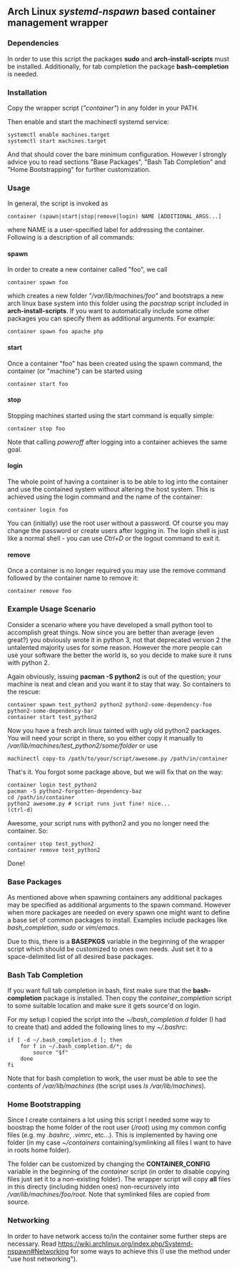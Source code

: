 ## Arch Linux *systemd-nspawn* based container management wrapper

### Dependencies

In order to use this script the packages **sudo** and  **arch-install-scripts** must be installed.
Additionally, for tab completion the package **bash-completion** is needed.

### Installation

Copy the wrapper script (*"container"*) in any folder in your PATH.

Then enable and start the machinectl systemd service:

    systemctl enable machines.target
    systemctl start machines.target

And that should cover the bare minimum configuration. However I strongly advice you to read sections "Base Packages", "Bash Tab Completion" and "Home Bootstrapping" for further customization.

### Usage

In general, the script is invoked as

    container (spawn|start|stop|remove|login) NAME [ADDITIONAL_ARGS...]

where NAME is a user-specified label for addressing the container. Following is a description of all commands:

#### spawn

In order to create a new container called "foo", we call

    container spawn foo

which creates a new folder *"/var/lib/machines/foo"* and bootstraps a new arch linux base system into this folder using the *pacstrap* script included in **arch-install-scripts**.
If you want to automatically include some other packages you can specify them as additional arguments. For example:

    container spawn foo apache php

#### start

Once a container "foo" has been created using the spawn command, the container (or "machine") can be started using

    container start foo

#### stop

Stopping machines started using the start command is equally simple:

    container stop foo

Note that calling *poweroff* after logging into a container achieves the same goal.

#### login

The whole point of having a container is to be able to log into the container and use the contained system without altering the host system.
This is achieved using the login command and the name of the container:

    container login foo

You can (initially) use the root user without a password. Of course you may change the password or create users after logging in.
The login shell is just like a normal shell - you can use *Ctrl+D* or the logout command to exit it.

#### remove

Once a container is no longer required you may use the remove command followed by the container name to remove it:

    container remove foo

### Example Usage Scenario

Consider a scenario where you have developed a small python tool to accomplish great things. Now since you are better than average (even great?) you obviously wrote it in python 3, not
that deprecated version 2 the untalented majority uses for some reason. However the more people can use your software the better the world is, so you decide to make sure it runs with python 2.

Again obviously, issuing **pacman -S python2** is out of the question; your machine is neat and clean and you want it to stay that way. So containers to the rescue:

    container spawn test_python2 python2 python2-some-dependency-foo python2-some-dependency-bar
    container start test_python2

Now you have a fresh arch linux tainted with ugly old python2 packages.
You will need your script in there, so you either copy it manually to */var/lib/machines/test_python2/some/folder* or use

    machinectl copy-to /path/to/your/script/awesome.py /path/in/container

That's it. You forgot some package above, but we will fix that on the way:

    container login test_python2
    pacman -S python2-forgotten-dependency-baz
    cd /path/in/container
    python2 awesome.py # script runs just fine! nice...
    (ctrl-d)

Awesome, your script runs with python2 and you no longer need the container. So:

    container stop test_python2
    container remove test_python2

Done!

### Base Packages

As mentioned above when spawning containers any additional packages may be specified as additional arguments to the spawn command.
However when more packages are needed on every spawn one might want to define a base set of common packages to install. Examples include packages
like *bash_completion*, *sudo* or *vim*/*emacs*.

Due to this, there is a **BASEPKGS** variable in the beginning of the wrapper script which should be customized to ones own needs. Just set it to a space-delimited list of all desired base packages.


### Bash Tab Completion

If you want full tab completion in bash, first make sure that the **bash-completion** package is installed.
Then copy the *container_completion* script to some suitable location and make sure it gets source'd on login.

For my setup I copied the script into the *~/bash_completion.d* folder (I had to create that) and added the following lines to my *~/.bashrc*:

    if [ -d ~/.bash_completion.d ]; then
        for f in ~/.bash_completion.d/*; do
            source "$f"
        done
    fi

Note that for bash completion to work, the user must be able to see the contents of */var/lib/machines* (the script uses *ls /var/lib/machines*).

### Home Bootstrapping

Since I create containers a lot using this script I needed some way to boostrap the home folder of the root user (*/root*) using my common config files (e.g. my *.bashrc*, *.vimrc*, etc...).
This is implemented by having one folder (in my case *~/containers* containing/symlinking all files I want to have in roots home folder).

The folder can be customized by changing the **CONTAINER_CONFIG** variable in the beginning of the *container* script (in order to disable copying files just set it to a non-existing folder).
The wrapper script will copy **all** files in this directy (including hidden ones) non-recursively into */var/lib/machines/foo/root*. Note that symlinked files are copied from source.

### Networking

In order to have network access to/in the container some further steps are necessary. Read https://wiki.archlinux.org/index.php/Systemd-nspawn#Networking for some ways to achieve this (I use the method under "use host networking").
